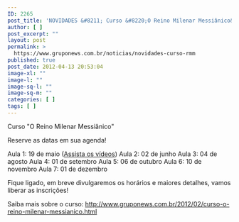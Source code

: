 ```yaml
---
ID: 2265
post_title: 'NOVIDADES &#8211; Curso &#8220;O Reino Milenar Messiânico&#8221;'
author: [ ]
post_excerpt: ""
layout: post
permalink: >
  https://www.gruponews.com.br/noticias/novidades-curso-rmm
published: true
post_date: 2012-04-13 20:53:04
image-xl: ""
image-l: ""
image-sq-l: ""
image-sq-m: ""
categories: [ ]
tags: [ ]
---
```

Curso "O Reino Milenar Messiânico"

Reserve as datas em sua agenda!

Aula 1: 19 de maio (<a title="Curso “O Reino Milenar Messiânico” #aula01" href="http://www.gruponews.com.br/audiosevideos/curso-reino-milenar-messianico/aula01">Assista os vídeos</a>)
Aula 2: 02 de junho
Aula 3: 04 de agosto
Aula 4: 01 de setembro
Aula 5: 06 de outubro
Aula 6: 10 de novembro
Aula 7: 01 de dezembro

Fique ligado, em breve divulgaremos os horários e maiores detalhes, vamos liberar as inscrições!

Saiba mais sobre o curso: <a href="http://www.gruponews.com.br/2012/02/curso-o-reino-milenar-messianico.html">http://www.gruponews.com.br/2012/02/curso-o-reino-milenar-messianico.html</a>